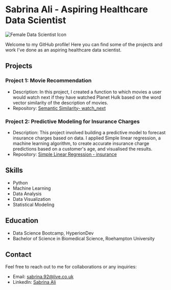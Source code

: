 # Sabrina Ali - Aspiring Healthcare Data Scientist
<picture> 
 <source media="(prefers-color-scheme: dark)" srcset="https://www.google.com/url-to-your-image.jpg](https://www.google.com/search?q=+female+data+scientist+icon&tbm=isch&ved=2ahUKEwiX-6y5uPn_AhXdsCcCHRBcBGoQ2-cCegQIABAA&oq=+female+data+scientist+icon&gs_lcp=CgNpbWcQAzIECCMQJ1DVB1i0HmDrIGgIcAB4AIABO4gBqASSAQIxMZgBAKABAaoBC2d3cy13aXotaW1nwAEB&sclient=img&ei=bl2mZJeMLt3hnsEPkLiR0AY&bih=746&biw=1536&rlz=1C1CHBF_en-GBGB1057GB1057#imgrc=WQLkwrDrr5-jtM">
 <source media="(prefers-color-scheme: light)" srcset="https://www.google.com/url-to-your-image.jpg](https://www.google.com/search?q=+female+data+scientist+icon&tbm=isch&ved=2ahUKEwiX-6y5uPn_AhXdsCcCHRBcBGoQ2-cCegQIABAA&oq=+female+data+scientist+icon&gs_lcp=CgNpbWcQAzIECCMQJ1DVB1i0HmDrIGgIcAB4AIABO4gBqASSAQIxMZgBAKABAaoBC2d3cy13aXotaW1nwAEB&sclient=img&ei=bl2mZJeMLt3hnsEPkLiR0AY&bih=746&biw=1536&rlz=1C1CHBF_en-GBGB1057GB1057#imgrc=WQLkwrDrr5-jtM">
 <img alt="Female Data Scientist Icon" src="https://www.google.com/url-to-your-image.jpg](https://www.google.com/search?q=+female+data+scientist+icon&tbm=isch&ved=2ahUKEwiX-6y5uPn_AhXdsCcCHRBcBGoQ2-cCegQIABAA&oq=+female+data+scientist+icon&gs_lcp=CgNpbWcQAzIECCMQJ1DVB1i0HmDrIGgIcAB4AIABO4gBqASSAQIxMZgBAKABAaoBC2d3cy13aXotaW1nwAEB&sclient=img&ei=bl2mZJeMLt3hnsEPkLiR0AY&bih=746&biw=1536&rlz=1C1CHBF_en-GBGB1057GB1057#imgrc=WQLkwrDrr5-jtM">
</picture>

Welcome to my GitHub profile! Here you can find some of the projects and work I've done as an aspiring healthcare data scientist.

## Projects

### Project 1: Movie Recommendation
- Description: In this project, I created a function to which movies a user would watch
next if they have watched Planet Hulk based on the word vector similarity of the description of movies.
- Repository: [Semantic Similarity- watch_next ](https://github.com/mssci92/finalCapstone/blob/main/watch_next.py)

### Project 2: Predictive Modeling for Insurance Charges
- Description: This project involved building a predictive model to forecast insurance charges based on data. I applied Simple linear regression, a machine learning algorithm, to create accurate insurance charge predictions based on a customer's age, and visualised the results.
- Repository: [Simple Linear Regression - insurance](https://github.com/mssci92/finalCapstone/blob/main/Simple%2Blinear%2Bregression%2Binsurance.ipynb)

## Skills

- Python
- Machine Learning
- Data Analysis
- Data Visualization
- Statistical Modeling

## Education

- Data Science Bootcamp, HyperionDev
- Bachelor of Science in Biomedical Science, Roehampton University

## Contact

Feel free to reach out to me for collaborations or any inquiries:
- Email: sabrina.92@live.co.uk
- LinkedIn: [Sabrina Ali](https://www.linkedin.com/in/sabrinaali92/)

